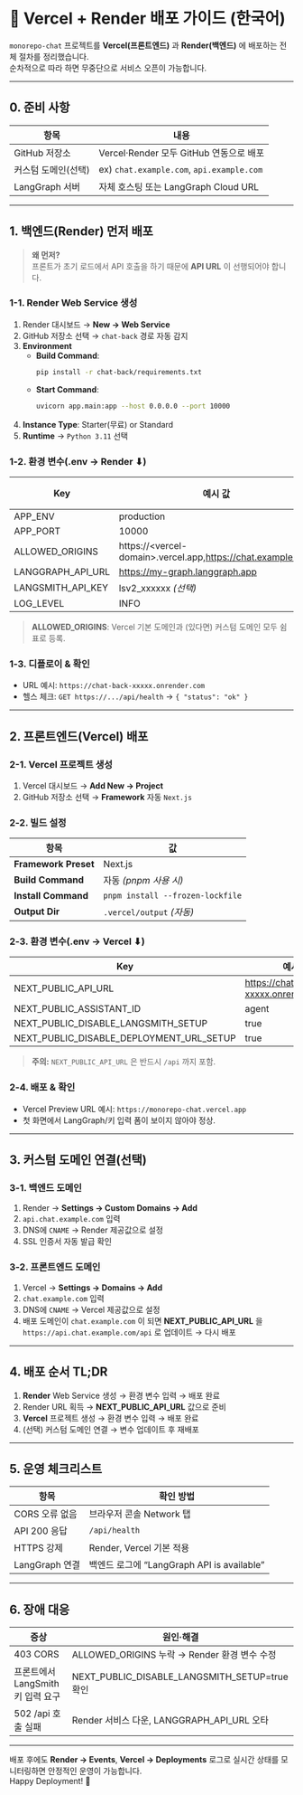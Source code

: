 # 🚀 Vercel + Render 배포 가이드 (한국어)

`monorepo-chat` 프로젝트를 **Vercel(프론트엔드)** 과 **Render(백엔드)** 에 배포하는 전체 절차를 정리했습니다.  
순차적으로 따라 하면 무중단으로 서비스 오픈이 가능합니다.

---

## 0. 준비 사항

| 항목 | 내용 |
|------|------|
| GitHub 저장소 | Vercel·Render 모두 GitHub 연동으로 배포 |
| 커스텀 도메인(선택) | ex) `chat.example.com`, `api.example.com` |
| LangGraph 서버 | 자체 호스팅 또는 LangGraph Cloud URL |

---

## 1. 백엔드(Render) 먼저 배포

> **왜 먼저?**  
> 프론트가 초기 로드에서 API 호출을 하기 때문에 **API URL** 이 선행되어야 합니다.

### 1-1. Render Web Service 생성

1. Render 대시보드 → **New → Web Service**  
2. GitHub 저장소 선택 → `chat-back` 경로 자동 감지
3. **Environment**  
   - **Build Command**:  
     ```bash
     pip install -r chat-back/requirements.txt
     ```
   - **Start Command**:  
     ```bash
     uvicorn app.main:app --host 0.0.0.0 --port 10000
     ```
4. **Instance Type**: Starter(무료) or Standard  
5. **Runtime** → `Python 3.11` 선택

### 1-2. 환경 변수(.env → Render ⬇︎)

| Key | 예시 값 | 설명 |
|-----|---------|------|
| APP_ENV | production |
| APP_PORT | 10000 |
| ALLOWED_ORIGINS | https://\<vercel-domain\>.vercel.app,https://chat.example.com |
| LANGGRAPH_API_URL | https://my-graph.langgraph.app |
| LANGSMITH_API_KEY | lsv2_xxxxxx _(선택)_ |
| LOG_LEVEL | INFO |

> **ALLOWED_ORIGINS**: Vercel 기본 도메인과 (있다면) 커스텀 도메인 모두 쉼표로 등록.

### 1-3. 디플로이 & 확인

- URL 예시: `https://chat-back-xxxxx.onrender.com`  
- 헬스 체크: `GET https://.../api/health` → `{ "status": "ok" }`

---

## 2. 프론트엔드(Vercel) 배포

### 2-1. Vercel 프로젝트 생성

1. Vercel 대시보드 → **Add New → Project**
2. GitHub 저장소 선택 → **Framework** 자동 `Next.js`

### 2-2. 빌드 설정

| 항목 | 값 |
|------|----|
| **Framework Preset** | Next.js |
| **Build Command** | 자동 *(pnpm 사용 시)* |
| **Install Command** | `pnpm install --frozen-lockfile` |
| **Output Dir** | `.vercel/output` *(자동)* |

### 2-3. 환경 변수(.env → Vercel ⬇︎)

| Key | 예시 값 |
|-----|----------|
| NEXT_PUBLIC_API_URL | https://chat-back-xxxxx.onrender.com/api |
| NEXT_PUBLIC_ASSISTANT_ID | agent |
| NEXT_PUBLIC_DISABLE_LANGSMITH_SETUP | true |
| NEXT_PUBLIC_DISABLE_DEPLOYMENT_URL_SETUP | true |

> **주의:** `NEXT_PUBLIC_API_URL` 은 반드시 `/api` 까지 포함.

### 2-4. 배포 & 확인

- Vercel Preview URL 예시: `https://monorepo-chat.vercel.app`
- 첫 화면에서 LangGraph/키 입력 폼이 보이지 않아야 정상.

---

## 3. 커스텀 도메인 연결(선택)

### 3-1. 백엔드 도메인

1. Render → **Settings → Custom Domains → Add**  
2. `api.chat.example.com` 입력  
3. DNS에 `CNAME` → Render 제공값으로 설정  
4. SSL 인증서 자동 발급 확인

### 3-2. 프론트엔드 도메인

1. Vercel → **Settings → Domains → Add**  
2. `chat.example.com` 입력  
3. DNS에 `CNAME` → Vercel 제공값으로 설정  
4. 배포 도메인이 `chat.example.com` 이 되면 **NEXT_PUBLIC_API_URL** 을
   `https://api.chat.example.com/api` 로 업데이트 → 다시 배포

---

## 4. 배포 순서 TL;DR

1. **Render** Web Service 생성 → 환경 변수 입력 → 배포 완료  
2. Render URL 획득 → **NEXT_PUBLIC_API_URL** 값으로 준비  
3. **Vercel** 프로젝트 생성 → 환경 변수 입력 → 배포 완료  
4. (선택) 커스텀 도메인 연결 → 변수 업데이트 후 재배포

---

## 5. 운영 체크리스트

| 항목 | 확인 방법 |
|------|-----------|
| CORS 오류 없음 | 브라우저 콘솔 Network 탭 |
| API 200 응답 | `/api/health` |
| HTTPS 강제 | Render, Vercel 기본 적용 |
| LangGraph 연결 | 백엔드 로그에 “LangGraph API is available” |

---

## 6. 장애 대응

| 증상 | 원인·해결 |
|------|-----------|
| 403 CORS | ALLOWED_ORIGINS 누락 → Render 환경 변수 수정 |
| 프론트에서 LangSmith 키 입력 요구 | NEXT_PUBLIC_DISABLE_LANGSMITH_SETUP=true 확인 |
| 502 /api 호출 실패 | Render 서비스 다운, LANGGRAPH_API_URL 오타 |

---

배포 후에도 **Render → Events**, **Vercel → Deployments** 로그로 실시간 상태를 모니터링하면 안정적인 운영이 가능합니다.  
Happy Deployment! 🌈
